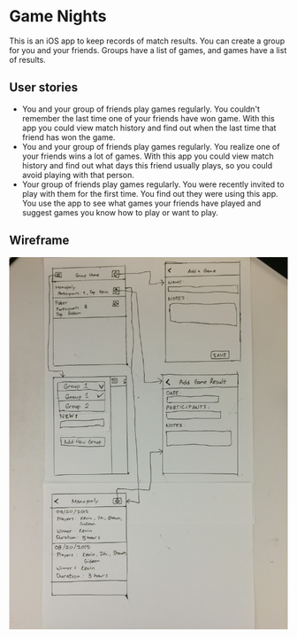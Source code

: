 # Game Nights


This is an iOS app to keep records of match results. You can create a group for you and your friends. Groups have a list of games, and games have a list of results.

## User stories
- You and your group of friends play games regularly. You couldn't remember the last time one of your friends have won game. With this app you could view match history and find out when the last time that friend has won the game.
- You and your group of friends play games regularly. You realize one of your friends wins a lot of games. With this app you could view match history and find out what days this friend usually plays, so you could avoid playing with that person.
- Your group of friends play games regularly. You were recently invited to play with them for the first time. You find out they were using this app. You use the app to see what games your friends have played and suggest games you know how to play or want to play.

## Wireframe
![Wireframe](wireframe.jpg)
